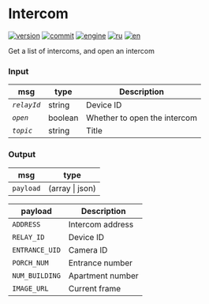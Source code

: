 # Intercom

[![version](https://img.shields.io/npm/v/node-red-contrib-intersvyaz.svg)](https://www.npmjs.org/package/node-red-contrib-intersvyaz)
[![commit](https://img.shields.io/github/last-commit/alex2844/node-intersvyaz.svg)](https://github.com/alex2844/node-intersvyaz)
[![engine](https://img.shields.io/badge/Node-intersvyaz-red.svg)](../README.md)
[![ru](https://img.shields.io/badge/lang-ru-white)](../../ru/node-red/README.md)
[![en](https://img.shields.io/badge/lang-en-white)](README.md)

Get a list of intercoms, and open an intercom


### Input

| msg           | type      | Description
| ---           | ---       | ---
| *`relayId`*   | string    | Device ID
| *`open`*      | boolean   | Whether to open the intercom
| *`topic`*     | string    | Title


### Output

| msg       | type
| ---       | ---
| `payload` | (array \| json)


| payload           | Description
| ---               | ---
| `ADDRESS`         | Intercom address
| `RELAY_ID`        | Device ID
| `ENTRANCE_UID`    | Camera ID
| `PORCH_NUM`       | Entrance number
| `NUM_BUILDING`    | Apartment number
| `IMAGE_URL`       | Current frame
